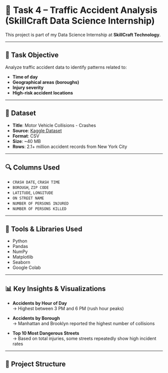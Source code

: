 # 🚦 Task 4 – Traffic Accident Analysis (SkillCraft Data Science Internship)

This project is part of my Data Science Internship at **SkillCraft Technology**.

---

## 📝 Task Objective

Analyze traffic accident data to identify patterns related to:

- **Time of day**
- **Geographical areas (boroughs)**
- **Injury severity**
- **High-risk accident locations**

---

## 📁 Dataset

- **Title**: Motor Vehicle Collisions - Crashes  
- **Source**: [Kaggle Dataset](https://www.kaggle.com/datasets/tush32/motor-vehicle-collisions-crashes)  
- **Format**: CSV  
- **Size**: ~40 MB  
- **Rows**: 2.1+ million accident records from New York City

---

## 🔍 Columns Used

- `CRASH DATE`, `CRASH TIME`
- `BOROUGH`, `ZIP CODE`
- `LATITUDE`, `LONGITUDE`
- `ON STREET NAME`
- `NUMBER OF PERSONS INJURED`
- `NUMBER OF PERSONS KILLED`

---

## 🔧 Tools & Libraries Used

- Python
- Pandas
- NumPy
- Matplotlib
- Seaborn
- Google Colab

---

## 📊 Key Insights & Visualizations

- **Accidents by Hour of Day**  
  → Highest between 3 PM and 6 PM (rush hour peaks)

- **Accidents by Borough**  
  → Manhattan and Brooklyn reported the highest number of collisions

- **Top 10 Most Dangerous Streets**  
  → Based on total injuries, some streets repeatedly show high incident rates

---

## 📂 Project Structure

